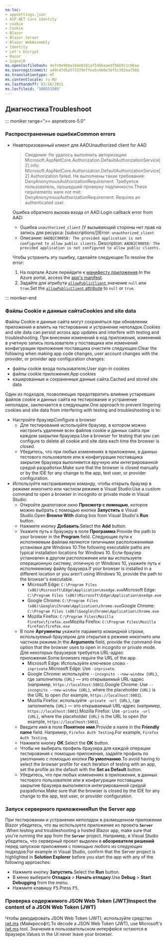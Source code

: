 ```yaml
---
no-loc:
- appsettings.json
- ASP.NET Core Identity
- cookie
- Cookie
- Blazor
- Blazor Server
- Blazor WebAssembly
- Identity
- Let's Encrypt
- Razor
- SignalR
ms.openlocfilehash: 4e7c0e9b0a164e0181af5d6baaedf0669c1c06aa
ms.sourcegitcommit: a49c47d5a573379effee5c6b6e36f5c302aa756b
ms.translationtype: HT
ms.contentlocale: ru-RU
ms.lasthandoff: 02/16/2021
ms.locfileid: "100551585"
---
```

## <a name="troubleshoot"></a><span data-ttu-id="81ada-101">Диагностика</span><span class="sxs-lookup"><span data-stu-id="81ada-101">Troubleshoot</span></span>

::: moniker range=">= aspnetcore-5.0"

### <a name="common-errors"></a><span data-ttu-id="81ada-102">Распространенные ошибки</span><span class="sxs-lookup"><span data-stu-id="81ada-102">Common errors</span></span>

* <span data-ttu-id="81ada-103">Неавторизованный клиент для AAD</span><span class="sxs-lookup"><span data-stu-id="81ada-103">Unauthorized client for AAD</span></span>

  > <span data-ttu-id="81ada-104">Сведения: Не удалось выполнить авторизацию Microsoft.AspNetCore.Authorization.DefaultAuthorizationService[2].</span><span class="sxs-lookup"><span data-stu-id="81ada-104">info: Microsoft.AspNetCore.Authorization.DefaultAuthorizationService[2] Authorization failed.</span></span> <span data-ttu-id="81ada-105">Не выполнены такие требования: DenyAnonymousAuthorizationRequirement. Требуется пользователь, прошедший проверку подлинности.</span><span class="sxs-lookup"><span data-stu-id="81ada-105">These requirements were not met: DenyAnonymousAuthorizationRequirement: Requires an authenticated user.</span></span>

  <span data-ttu-id="81ada-106">Ошибка обратного вызова входа от AAD:</span><span class="sxs-lookup"><span data-stu-id="81ada-106">Login callback error from AAD:</span></span>

  * <span data-ttu-id="81ada-107">Ошибка `unauthorized_client` (У вызывающей стороны нет прав на запись для ресурса: [subscriptions/])</span><span class="sxs-lookup"><span data-stu-id="81ada-107">Error: `unauthorized_client`</span></span>
  * <span data-ttu-id="81ada-108">Описание: `AADB2C90058: The provided application is not configured to allow public clients.`</span><span class="sxs-lookup"><span data-stu-id="81ada-108">Description: `AADB2C90058: The provided application is not configured to allow public clients.`</span></span>

  <span data-ttu-id="81ada-109">Чтобы устранить эту ошибку, сделайте следующее:</span><span class="sxs-lookup"><span data-stu-id="81ada-109">To resolve the error:</span></span>

  1. <span data-ttu-id="81ada-110">На портале Azure перейдите к [манифесту приложения](/azure/active-directory/develop/reference-app-manifest).</span><span class="sxs-lookup"><span data-stu-id="81ada-110">In the Azure portal, access the [app's manifest](/azure/active-directory/develop/reference-app-manifest).</span></span>
  1. <span data-ttu-id="81ada-111">Задайте для атрибута [ `allowPublicClient` ](/azure/active-directory/develop/reference-app-manifest#allowpublicclient-attribute) значение `null` или `true`.</span><span class="sxs-lookup"><span data-stu-id="81ada-111">Set the [`allowPublicClient` attribute](/azure/active-directory/develop/reference-app-manifest#allowpublicclient-attribute) to `null` or `true`.</span></span>

::: moniker-end

### <a name="cookies-and-site-data"></a><span data-ttu-id="81ada-112">Файлы Cookie и данные сайта</span><span class="sxs-lookup"><span data-stu-id="81ada-112">Cookies and site data</span></span>

<span data-ttu-id="81ada-113">Файлы Cookie и данные сайта могут сохраняться при обновлении приложения и влиять на тестирование и устранение неполадок.</span><span class="sxs-lookup"><span data-stu-id="81ada-113">Cookies and site data can persist across app updates and interfere with testing and troubleshooting.</span></span> <span data-ttu-id="81ada-114">При внесении изменений в код приложения, изменений в учетную запись пользователя у поставщика или изменений конфигурации приложения поставщика очистите следующее:</span><span class="sxs-lookup"><span data-stu-id="81ada-114">Clear the following when making app code changes, user account changes with the provider, or provider app configuration changes:</span></span>

* <span data-ttu-id="81ada-115">файлы cookie входа пользователя;</span><span class="sxs-lookup"><span data-stu-id="81ada-115">User sign-in cookies</span></span>
* <span data-ttu-id="81ada-116">файлы cookie приложения;</span><span class="sxs-lookup"><span data-stu-id="81ada-116">App cookies</span></span>
* <span data-ttu-id="81ada-117">кэшированные и сохраненные данные сайта.</span><span class="sxs-lookup"><span data-stu-id="81ada-117">Cached and stored site data</span></span>

<span data-ttu-id="81ada-118">Один из подходов, позволяющих предотвратить влияние устаревших файлов cookie и данных сайта на тестирование и устранение неполадок, заключается в следующем.</span><span class="sxs-lookup"><span data-stu-id="81ada-118">One approach to prevent lingering cookies and site data from interfering with testing and troubleshooting is to:</span></span>

* <span data-ttu-id="81ada-119">Настройте браузер</span><span class="sxs-lookup"><span data-stu-id="81ada-119">Configure a browser</span></span>
  * <span data-ttu-id="81ada-120">Для тестирования используйте браузер, в котором можно настроить удаление всех файлов cookie и данных сайта при каждом закрытии браузера.</span><span class="sxs-lookup"><span data-stu-id="81ada-120">Use a browser for testing that you can configure to delete all cookie and site data each time the browser is closed.</span></span>
  * <span data-ttu-id="81ada-121">Убедитесь, что при любых изменениях в приложении, в данных тестового пользователя или в конфигурации поставщика закрытие браузера выполняется вручную или интегрированной средой разработки.</span><span class="sxs-lookup"><span data-stu-id="81ada-121">Make sure that the browser is closed manually or by the IDE for any change to the app, test user, or provider configuration.</span></span>
* <span data-ttu-id="81ada-122">Используйте настраиваемую команду, чтобы открыть браузер в режиме инкогнито или частном режиме в Visual Studio:</span><span class="sxs-lookup"><span data-stu-id="81ada-122">Use a custom command to open a browser in incognito or private mode in Visual Studio:</span></span>
  * <span data-ttu-id="81ada-123">Откройте диалоговое окно **Просмотр с помощью**, которое можно выбрать с помощью кнопки **Запустить** в Visual Studio.</span><span class="sxs-lookup"><span data-stu-id="81ada-123">Open **Browse With** dialog box from Visual Studio's **Run** button.</span></span>
  * <span data-ttu-id="81ada-124">Нажмите кнопку **Добавить**.</span><span class="sxs-lookup"><span data-stu-id="81ada-124">Select the **Add** button.</span></span>
  * <span data-ttu-id="81ada-125">Укажите путь к браузеру в поле **Программа**.</span><span class="sxs-lookup"><span data-stu-id="81ada-125">Provide the path to your browser in the **Program** field.</span></span> <span data-ttu-id="81ada-126">Следующие пути к исполняемым файлам являются типичными расположениями установки для Windows 10.</span><span class="sxs-lookup"><span data-stu-id="81ada-126">The following executable paths are typical installation locations for Windows 10.</span></span> <span data-ttu-id="81ada-127">Если браузер установлен в другом расположении или вы используете операционную систему, отличную от Windows 10, укажите путь к исполняемому файлу браузера.</span><span class="sxs-lookup"><span data-stu-id="81ada-127">If your browser is installed in a different location or you aren't using Windows 10, provide the path to the browser's executable.</span></span>
    * <span data-ttu-id="81ada-128">Microsoft Edge: `C:\Program Files (x86)\Microsoft\Edge\Application\msedge.exe`</span><span class="sxs-lookup"><span data-stu-id="81ada-128">Microsoft Edge: `C:\Program Files (x86)\Microsoft\Edge\Application\msedge.exe`</span></span>
    * <span data-ttu-id="81ada-129">Google Chrome: `C:\Program Files (x86)\Google\Chrome\Application\chrome.exe`</span><span class="sxs-lookup"><span data-stu-id="81ada-129">Google Chrome: `C:\Program Files (x86)\Google\Chrome\Application\chrome.exe`</span></span>
    * <span data-ttu-id="81ada-130">Mozilla Firefox: `C:\Program Files\Mozilla Firefox\firefox.exe`</span><span class="sxs-lookup"><span data-stu-id="81ada-130">Mozilla Firefox: `C:\Program Files\Mozilla Firefox\firefox.exe`</span></span>
  * <span data-ttu-id="81ada-131">В поле **Аргументы** укажите параметр командной строки, используемый браузером для открытия в режиме инкогнито или частном режиме.</span><span class="sxs-lookup"><span data-stu-id="81ada-131">In the **Arguments** field, provide the command-line option that the browser uses to open in incognito or private mode.</span></span> <span data-ttu-id="81ada-132">Для некоторых браузеров требуется URL-адрес приложения.</span><span class="sxs-lookup"><span data-stu-id="81ada-132">Some browsers require the URL of the app.</span></span>
    * <span data-ttu-id="81ada-133">Microsoft Edge: Используйте ключевое слово `-inprivate`.</span><span class="sxs-lookup"><span data-stu-id="81ada-133">Microsoft Edge: Use `-inprivate`.</span></span>
    * <span data-ttu-id="81ada-134">Google Chrome: используйте `--incognito --new-window {URL}`, где заполнитель `{URL}` — это открываемый URL-адрес (например, `https://localhost:5001`).</span><span class="sxs-lookup"><span data-stu-id="81ada-134">Google Chrome: Use `--incognito --new-window {URL}`, where the placeholder `{URL}` is the URL to open (for example, `https://localhost:5001`).</span></span>
    * <span data-ttu-id="81ada-135">Mozilla Firefox: используйте `-private -url {URL}`, где заполнитель `{URL}` — это открываемый URL-адрес (например, `https://localhost:5001`).</span><span class="sxs-lookup"><span data-stu-id="81ada-135">Mozilla Firefox: Use `-private -url {URL}`, where the placeholder `{URL}` is the URL to open (for example, `https://localhost:5001`).</span></span>
  * <span data-ttu-id="81ada-136">Введите имя в поле **Понятное имя**.</span><span class="sxs-lookup"><span data-stu-id="81ada-136">Provide a name in the **Friendly name** field.</span></span> <span data-ttu-id="81ada-137">Например, `Firefox Auth Testing`.</span><span class="sxs-lookup"><span data-stu-id="81ada-137">For example, `Firefox Auth Testing`.</span></span>
  * <span data-ttu-id="81ada-138">Нажмите кнопку **ОК**.</span><span class="sxs-lookup"><span data-stu-id="81ada-138">Select the **OK** button.</span></span>
  * <span data-ttu-id="81ada-139">Чтобы не выбирать профиль браузера для каждой операции тестирования с помощью приложения, задайте профиль по умолчанию с помощью кнопки **По умолчанию**.</span><span class="sxs-lookup"><span data-stu-id="81ada-139">To avoid having to select the browser profile for each iteration of testing with an app, set the profile as the default with the **Set as Default** button.</span></span>
  * <span data-ttu-id="81ada-140">Убедитесь, что при любых изменениях в приложении, в данных тестового пользователя или в конфигурации поставщика закрытие браузера выполняется интегрированной средой разработки.</span><span class="sxs-lookup"><span data-stu-id="81ada-140">Make sure that the browser is closed by the IDE for any change to the app, test user, or provider configuration.</span></span>

### <a name="run-the-server-app"></a><span data-ttu-id="81ada-141">Запуск серверного приложения</span><span class="sxs-lookup"><span data-stu-id="81ada-141">Run the Server app</span></span>

<span data-ttu-id="81ada-142">При тестировании и устранении неполадок в размещенном приложении Blazor убедитесь, что вы используете приложение из проекта **`Server`** .</span><span class="sxs-lookup"><span data-stu-id="81ada-142">When testing and troubleshooting a hosted Blazor app, make sure that you're running the app from the **`Server`** project.</span></span> <span data-ttu-id="81ada-143">Например, в Visual Studio убедитесь, что серверный проект выделен в **обозревателе решений** перед запуском приложения с помощью любого из следующих подходов:</span><span class="sxs-lookup"><span data-stu-id="81ada-143">For example in Visual Studio, confirm that the Server project is highlighted in **Solution Explorer** before you start the app with any of the following approaches:</span></span>

* <span data-ttu-id="81ada-144">Нажмите кнопку **Запустить**.</span><span class="sxs-lookup"><span data-stu-id="81ada-144">Select the **Run** button.</span></span>
* <span data-ttu-id="81ada-145">В меню выберите **Отладка** > **Начать отладку**.</span><span class="sxs-lookup"><span data-stu-id="81ada-145">Use **Debug** > **Start Debugging** from the menu.</span></span>
* <span data-ttu-id="81ada-146">Нажмите клавишу <kbd>F5</kbd>.</span><span class="sxs-lookup"><span data-stu-id="81ada-146">Press <kbd>F5</kbd>.</span></span>

### <a name="inspect-the-content-of-a-json-web-token-jwt"></a><span data-ttu-id="81ada-147">Проверка содержимого JSON Web Token (JWT)</span><span class="sxs-lookup"><span data-stu-id="81ada-147">Inspect the content of a JSON Web Token (JWT)</span></span>

<span data-ttu-id="81ada-148">Чтобы декодировать JSON Web Token (JWT), используйте средство [jwt.ms](https://jwt.ms/) (Майкрософт).</span><span class="sxs-lookup"><span data-stu-id="81ada-148">To decode a JSON Web Token (JWT), use Microsoft's [jwt.ms](https://jwt.ms/) tool.</span></span> <span data-ttu-id="81ada-149">Значения в пользовательском интерфейсе остаются в браузере.</span><span class="sxs-lookup"><span data-stu-id="81ada-149">Values in the UI never leave your browser.</span></span>
